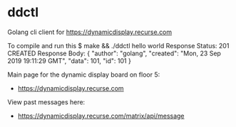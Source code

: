 # ddctl
Golang cli client for https://dynamicdisplay.recurse.com

To compile and run this
$ make && ./ddctl hello world
Response Status: 201 CREATED
Response Body: {
  "author": "golang", 
  "created": "Mon, 23 Sep 2019 19:11:29 GMT", 
  "data": 101, 
  "id": 101
}

Main page for the dynamic display board on floor 5:
- https://dynamicdisplay.recurse.com

View past messages here:
- https://dynamicdisplay.recurse.com/matrix/api/message

